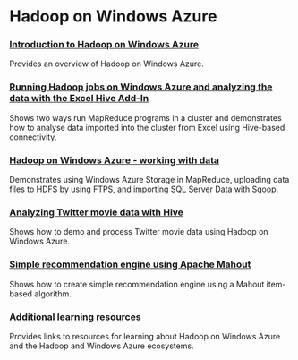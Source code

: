 <properties linkid="develop-dotnet-hadoop" urlDisplayName="Hadoop" pageTitle="How to use Hadoop on Windows Azure (.NET)" title="How to use Hadoop on Windows Azure (.NET)" metaKeywords="Azure Hadoop introduction, Hadoop Azure basics, intro Azure Hadoop" Description="Find topics about Hadoop on Windows Azure." metaCanonical="" disqusComments="1" umbracoNaviHide="1" />


<h1>Hadoop on Windows Azure</h1>
<h3><a href="/en-us/develop/net/tutorials/intro-to-hadoop/">Introduction to Hadoop on Windows Azure</a></h3>
<p>Provides an overview of Hadoop on Windows Azure.</p>

<h3><a href="/en-us/develop/net/tutorials/hadoop-marketplace/">Running Hadoop jobs on Windows Azure and analyzing the data with the Excel Hive Add-In</a></h3>
<p>Shows two ways run MapReduce programs in a cluster and demonstrates how to analyse data imported into the cluster from Excel using Hive-based connectivity.</p>

<h3><a href="/en-us/develop/net/tutorials/hadoop-and-data/">Hadoop on Windows Azure - working with data</a></h3>
<p>Demonstrates using Windows Azure Storage in MapReduce, uploading data files to HDFS by using FTPS, and importing SQL Server Data with Sqoop.</p>


<h3><a href="/en-us/develop/net/tutorials/hadoop-social-web-data/">Analyzing Twitter movie data with Hive</a></h3>
<p>Shows how to demo and process Twitter movie data using Hadoop on Windows Azure.</p>
<h3><a href="/en-us/develop/net/tutorials/hadoop-recommendation-engine/">Simple recommendation engine using Apache Mahout</a></h3>
<p>Shows how to create simple recommendation engine using a Mahout item-based algorithm.</p>

<h3><a href="/en-us/develop/net/tutorials/hadoop-learning-resources/">Additional learning resources</a></h3>
<p>Provides links to resources for learning about Hadoop on Windows Azure and the Hadoop and Windows Azure ecosystems.</p>